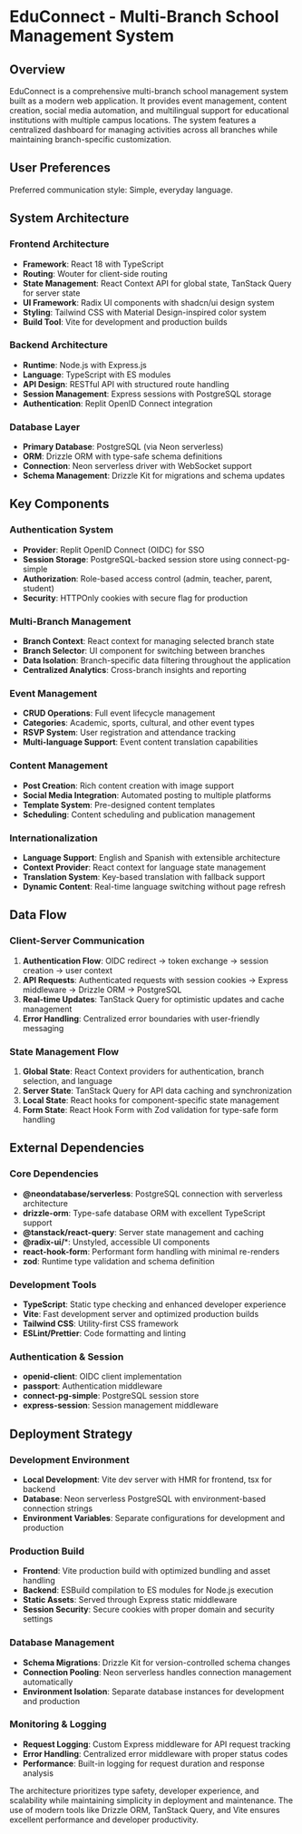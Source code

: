 # EduConnect - Multi-Branch School Management System

## Overview

EduConnect is a comprehensive multi-branch school management system built as a modern web application. It provides event management, content creation, social media automation, and multilingual support for educational institutions with multiple campus locations. The system features a centralized dashboard for managing activities across all branches while maintaining branch-specific customization.

## User Preferences

Preferred communication style: Simple, everyday language.

## System Architecture

### Frontend Architecture
- **Framework**: React 18 with TypeScript
- **Routing**: Wouter for client-side routing
- **State Management**: React Context API for global state, TanStack Query for server state
- **UI Framework**: Radix UI components with shadcn/ui design system
- **Styling**: Tailwind CSS with Material Design-inspired color system
- **Build Tool**: Vite for development and production builds

### Backend Architecture
- **Runtime**: Node.js with Express.js
- **Language**: TypeScript with ES modules
- **API Design**: RESTful API with structured route handling
- **Session Management**: Express sessions with PostgreSQL storage
- **Authentication**: Replit OpenID Connect integration

### Database Layer
- **Primary Database**: PostgreSQL (via Neon serverless)
- **ORM**: Drizzle ORM with type-safe schema definitions
- **Connection**: Neon serverless driver with WebSocket support
- **Schema Management**: Drizzle Kit for migrations and schema updates

## Key Components

### Authentication System
- **Provider**: Replit OpenID Connect (OIDC) for SSO
- **Session Storage**: PostgreSQL-backed session store using connect-pg-simple
- **Authorization**: Role-based access control (admin, teacher, parent, student)
- **Security**: HTTPOnly cookies with secure flag for production

### Multi-Branch Management
- **Branch Context**: React context for managing selected branch state
- **Branch Selector**: UI component for switching between branches
- **Data Isolation**: Branch-specific data filtering throughout the application
- **Centralized Analytics**: Cross-branch insights and reporting

### Event Management
- **CRUD Operations**: Full event lifecycle management
- **Categories**: Academic, sports, cultural, and other event types
- **RSVP System**: User registration and attendance tracking
- **Multi-language Support**: Event content translation capabilities

### Content Management
- **Post Creation**: Rich content creation with image support
- **Social Media Integration**: Automated posting to multiple platforms
- **Template System**: Pre-designed content templates
- **Scheduling**: Content scheduling and publication management

### Internationalization
- **Language Support**: English and Spanish with extensible architecture
- **Context Provider**: React context for language state management
- **Translation System**: Key-based translation with fallback support
- **Dynamic Content**: Real-time language switching without page refresh

## Data Flow

### Client-Server Communication
1. **Authentication Flow**: OIDC redirect → token exchange → session creation → user context
2. **API Requests**: Authenticated requests with session cookies → Express middleware → Drizzle ORM → PostgreSQL
3. **Real-time Updates**: TanStack Query for optimistic updates and cache management
4. **Error Handling**: Centralized error boundaries with user-friendly messaging

### State Management Flow
1. **Global State**: React Context providers for authentication, branch selection, and language
2. **Server State**: TanStack Query for API data caching and synchronization
3. **Local State**: React hooks for component-specific state management
4. **Form State**: React Hook Form with Zod validation for type-safe form handling

## External Dependencies

### Core Dependencies
- **@neondatabase/serverless**: PostgreSQL connection with serverless architecture
- **drizzle-orm**: Type-safe database ORM with excellent TypeScript support
- **@tanstack/react-query**: Server state management and caching
- **@radix-ui/***: Unstyled, accessible UI components
- **react-hook-form**: Performant form handling with minimal re-renders
- **zod**: Runtime type validation and schema definition

### Development Tools
- **TypeScript**: Static type checking and enhanced developer experience
- **Vite**: Fast development server and optimized production builds
- **Tailwind CSS**: Utility-first CSS framework
- **ESLint/Prettier**: Code formatting and linting

### Authentication & Session
- **openid-client**: OIDC client implementation
- **passport**: Authentication middleware
- **connect-pg-simple**: PostgreSQL session store
- **express-session**: Session management middleware

## Deployment Strategy

### Development Environment
- **Local Development**: Vite dev server with HMR for frontend, tsx for backend
- **Database**: Neon serverless PostgreSQL with environment-based connection strings
- **Environment Variables**: Separate configurations for development and production

### Production Build
- **Frontend**: Vite production build with optimized bundling and asset handling
- **Backend**: ESBuild compilation to ES modules for Node.js execution
- **Static Assets**: Served through Express static middleware
- **Session Security**: Secure cookies with proper domain and security settings

### Database Management
- **Schema Migrations**: Drizzle Kit for version-controlled schema changes
- **Connection Pooling**: Neon serverless handles connection management automatically
- **Environment Isolation**: Separate database instances for development and production

### Monitoring & Logging
- **Request Logging**: Custom Express middleware for API request tracking
- **Error Handling**: Centralized error middleware with proper status codes
- **Performance**: Built-in logging for request duration and response analysis

The architecture prioritizes type safety, developer experience, and scalability while maintaining simplicity in deployment and maintenance. The use of modern tools like Drizzle ORM, TanStack Query, and Vite ensures excellent performance and developer productivity.